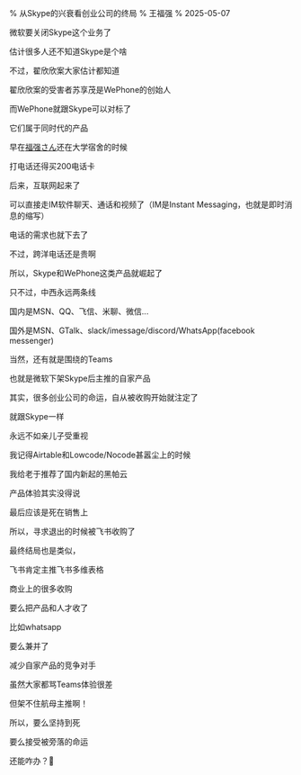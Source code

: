 % 从Skype的兴衰看创业公司的终局
% 王福强
% 2025-05-07

微软要关闭Skype这个业务了

估计很多人还不知道Skype是个啥

不过，翟欣欣案大家估计都知道

翟欣欣案的受害者苏享茂是WePhone的创始人

而WePhone就跟Skype可以对标了

它们属于同时代的产品

早在[福强さん](https://afoo.me/)还在大学宿舍的时候

打电话还得买200电话卡

后来，互联网起来了

可以直接走IM软件聊天、通话和视频了（IM是Instant Messaging，也就是即时消息的缩写）

电话的需求也就下去了

不过，跨洋电话还是贵啊

所以，Skype和WePhone这类产品就崛起了

只不过，中西永远两条线

国内是MSN、QQ、飞信、米聊、微信...

国外是MSN、GTalk、slack/imessage/discord/WhatsApp(facebook messenger)

当然，还有就是围绕的Teams

也就是微软下架Skype后主推的自家产品

其实，很多创业公司的命运，自从被收购开始就注定了

就跟Skype一样

永远不如亲儿子受重视

我记得Airtable和Lowcode/Nocode甚嚣尘上的时候

我给老于推荐了国内新起的黑帕云

产品体验其实没得说

最后应该是死在销售上

所以，寻求退出的时候被飞书收购了

最终结局也是类似，

飞书肯定主推飞书多维表格

商业上的很多收购

要么把产品和人才收了

比如whatsapp

要么兼并了

减少自家产品的竞争对手

虽然大家都骂Teams体验很差

但架不住航母主推啊！

所以，要么坚持到死

要么接受被旁落的命运

还能咋办？🤣







